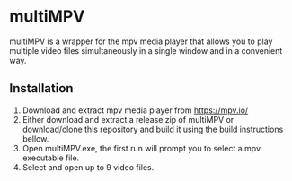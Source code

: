 # multiMPV 
multiMPV is a wrapper for the mpv media player that allows you to play multiple video files simultaneously in a single window and in a convenient way.

## Installation
  1. Download and extract mpv media player from https://mpv.io/
  2. Either download and extract a release zip of multiMPV or download/clone this repository and build it using the build instructions bellow.
  3. Open multiMPV.exe, the first run will prompt you to select a mpv executable file.
  4. Select and open up to 9 video files.
